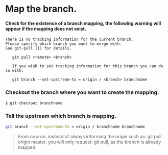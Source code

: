 # Map the branch.

#### Check for the existence of a branch mapping, the following warning will appear if the mapping does not exist.

```
There is no tracking information for the current branch.
Please specify which branch you want to merge with.
See git-pull (1) for details.

   git pull <remote> <branch>

   If you wish to set tracking information for this branch you can do so with:

   git branch --set-upstream-to = origin / <branch> branchname
 ```

### Checkout the branch where you want to create the mapping.

``` bash
$ git checkout branchname
```

### Tell the upstream which branch is mapping.
``` bash
git branch --set-upstream-to = origin / branchname branchname
```

> From now on, instead of always informing the origin such as: git pull origin master, you will only request: git pull, as the branch is already mapped
